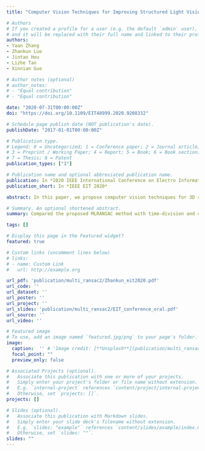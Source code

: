 ```yaml
---
title: "Computer Vision Techniques for Improving Structured Light Vision Systems"

# Authors
# If you created a profile for a user (e.g. the default `admin` user), write the username (folder name) here 
# and it will be replaced with their full name and linked to their profile.
authors:
- Yaan Zhang
- Zhankun Luo
- Jintao Hou
- Lizhe Tan
- Xinnian Guo

# Author notes (optional)
# author_notes:
# - "Equal contribution"
# - "Equal contribution"

date: "2020-07-31T00:00:00Z"
doi: "https://doi.org/10.1109/EIT48999.2020.9208332"

# Schedule page publish date (NOT publication's date).
publishDate: "2017-01-01T00:00:00Z"

# Publication type.
# Legend: 0 = Uncategorized; 1 = Conference paper; 2 = Journal article;
# 3 = Preprint / Working Paper; 4 = Report; 5 = Book; 6 = Book section;
# 7 = Thesis; 8 = Patent
publication_types: ["1"]

# Publication name and optional abbreviated publication name.
publication: In *2020 IEEE International Conference on Electro Information Technology (EIT)*
publication_short: In *IEEE EIT 2020*

abstract: In this paper, we propose computer vision techniques for 3D reconstruction and object height measurement using a single camera and multi-laser emitters which have an intersection on the projected image plane. Time-division and color division methods are first investigated. Although the color division method offers better accuracy for height measurement, it requires the laser emitters equipped with different color light, and the color division method is also sensitive to light exposure in the measurement environment. Next, a new multi-level random sample consensus (MLRANSAC) algorithm has been developed. The proposed MLRANSAC method not only offers high accuracy for height measurement but also eliminates the requirement for the laser emitters with different colors. Our experiment results have validated the effectiveness of the MLRANSAC algorithm.

# Summary. An optional shortened abstract.
summary: Compared the proposed MLRANSAC method with time-division and color division methods, the experiment results validated the effectiveness of the MLRANSAC algorithm.

tags: []

# Display this page in the Featured widget?
featured: true

# Custom links (uncomment lines below)
# links:
# - name: Custom Link
#   url: http://example.org

url_pdf: 'publication/multi_ransac2/Zhankun_eit2020.pdf'
url_code: ''
url_dataset: ''
url_poster: ''
url_project: ''
url_slides: 'publication/multi_ransac2/EIT_conference_oral.pdf'
url_source: ''
url_video: ''

# Featured image
# To use, add an image named `featured.jpg/png` to your page's folder. 
image:
  caption:  '' # 'Image credit: [**Unsplash**](publication/multi_ransac1/featured.png)'
  focal_point: ""
  preview_only: false

# Associated Projects (optional).
#   Associate this publication with one or more of your projects.
#   Simply enter your project's folder or file name without extension.
#   E.g. `internal-project` references `content/project/internal-project/index.md`.
#   Otherwise, set `projects: []`.
projects: []

# Slides (optional).
#   Associate this publication with Markdown slides.
#   Simply enter your slide deck's filename without extension.
#   E.g. `slides: "example"` references `content/slides/example/index.md`.
#   Otherwise, set `slides: ""`.
slides: ""
---
```



